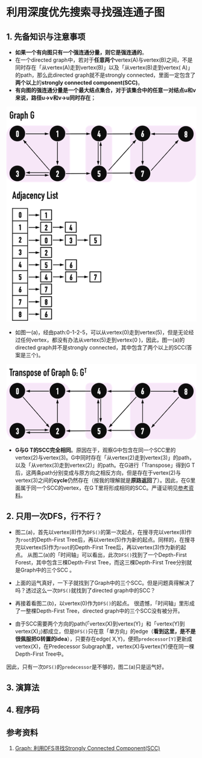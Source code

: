 # 利用深度优先搜索寻找强连通子图

## 1. 先备知识与注意事项

+ **如果一个有向图只有一个强连通分量，则它是强连通的**。
+ 在一个directed graph中，若对于**任意两个**vertex(A)与vertex(B)之间，不是同时存在「从vertex(A)走到vertex(B)」以及「从vertex(B)走到vertex( A)」的path，那么此directed graph就不是strongly connected，里面一定包含了**两个以上**的**strongly connected component(SCC)**。
+ **有向图的强连通分量是一个最大结点集合，对于该集合中的任意一对结点u和v来说，路径u->v和v->u同时存在**；

![20201220_02Code_利用深度优先搜索寻找强连通子图-f1.png](https://github.com/xuewengeophysics/architect/blob/master/AI/greedyai/docs/20201220_02Code_%E5%88%A9%E7%94%A8%E6%B7%B1%E5%BA%A6%E4%BC%98%E5%85%88%E6%90%9C%E7%B4%A2%E5%AF%BB%E6%89%BE%E5%BC%BA%E8%BF%9E%E9%80%9A%E5%AD%90%E5%9B%BE-f1.png?raw=true)  

+ 如图一(a)，经由path:0-1-2-5，可以从vertex(0)走到vertex(5)，但是无论经过任何vertex，都没有办法从vertex(5)走到vertex(0 )，因此，图一(a)的directed graph并不是strongly connected，其中包含了两个以上的SCC(答案是三个)。

![20201220_02Code_利用深度优先搜索寻找强连通子图-f2.png](https://github.com/xuewengeophysics/architect/blob/master/AI/greedyai/docs/20201220_02Code_%E5%88%A9%E7%94%A8%E6%B7%B1%E5%BA%A6%E4%BC%98%E5%85%88%E6%90%9C%E7%B4%A2%E5%AF%BB%E6%89%BE%E5%BC%BA%E8%BF%9E%E9%80%9A%E5%AD%90%E5%9B%BE-f2.png?raw=true)  

+ **G与G T的SCC完全相同**。原因在于，观察G中包含在同一个SCC里的vertex(2)与vertex(3)。G中同时存在「从vertex(2)走到vertex(3)」的path，以及「从vertex(3)走到vertex(2)」的path。在G进行「Transpose」得到G T后，这两条path分别变成与原方向之相反方向，但是存在于vertex(2)与vertex(3)之间的**cycle**仍然存在（按我的理解就是**原路返回**了）。因此，在G里面属于同一个SCC的vertex，在G T里将形成相同的SCC。严谨证明见[参考资料](https://alrightchiu.github.io/SecondRound/graph-li-yong-dfsxun-zhao-strongly-connected-componentscc.html#ref)。



## 2. 只用一次DFS，行不行？



+ 图二(a)，首先以vertex(8)作为`DFS()`的第一次起点，在搜寻完以vertex(8)作为`root`的Depth-First Tree后，再以vertex(5)作为新的起点。同样的，在搜寻完以vertex(5)作为`root`的Depth-First Tree后，再以vertex(3)作为新的起点。
  从图二(a)的「时间轴」可以看出，此次`DFS()`找到了一个Depth-First Forest，其中包含三棵Depth-First Tree，而这三棵Depth-First Tree分别就是Graph中的三个SCC 。

+ 上面的运气真好，一下子就找到了Graph中的三个SCC。但是问题真得解决了吗？透过这么一次`DFS()`就找到了directed graph中的SCC？
+ 再接着看图二(b)，以vertex(0)作为`DFS()`的起点。
  很遗憾，「时间轴」里形成了一整棵Depth-First Tree，directed graph中的三个SCC没有被分开。





+ 由于SCC需要两个方向的path(「vertex(X)到vertex(Y)」和「vertex(Y)到vertex(X)」)都成立，但是`DFS()`只在意「单方向」的edge（**看到这里，是不是很佩服把G转置的idea**），只要存在edge( X,Y)，便把`predecessor[Y]`更新成vertex(X)，在Predecessor Subgraph里，vertex(X)与vertex(Y)便在同一棵Depth-First Tree中。

因此，只有一次`DFS()`的`predecessor`是不够的，图二(a)只是运气好。



## 3. 演算法





## 4. 程序码







## 参考资料

1. [Graph: 利用DFS寻找Strongly Connected Component(SCC)](https://alrightchiu.github.io/SecondRound/graph-li-yong-dfsxun-zhao-strongly-connected-componentscc.html)

